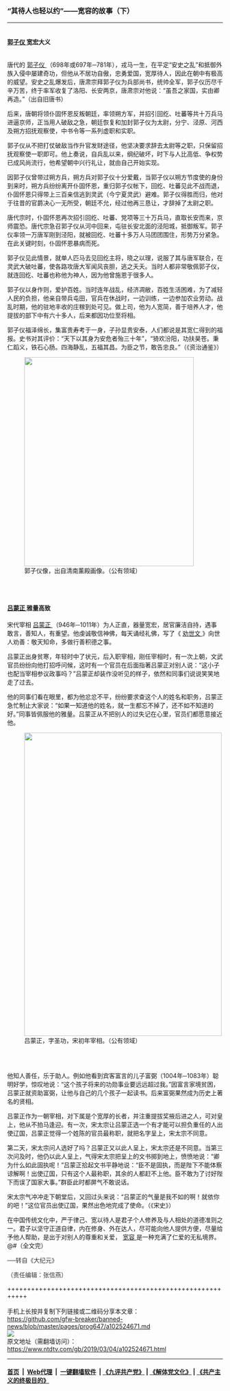 ### “其待人也轻以约”——宽容的故事（下）
------------------------

<div class="post_content">
 <div class="column">
  <div class="arttop mbottom20">
   <h4 class="blue16 subtitle mtop10">
    <b>
     <a href="https://www.ntdtv.com/gb/郭子仪.htm">
      郭子仪
     </a>
     宽宏大义
    </b>
   </h4>
  </div>
 </div>
 <p>
  唐代的
  <a href="https://www.ntdtv.com/gb/郭子仪.htm">
   郭子仪
  </a>
  （698年或697年─781年），戎马一生，在平定“安史之乱”和抵御外族入侵中屡建奇功，但他从不居功自傲，忠勇爱国，宽厚待人，因此在朝中有极高的威望。安史之乱爆发后，唐肃宗拜郭子仪为兵部尚书，统帅全军，郭子仪历尽千辛万苦，终于率军收复了洛阳、长安两京，唐肃宗对他说：“虽吾之家国，实由卿再造。”（出自旧唐书）
 </p>
 <p>
  后来，唐朝将领仆固怀恩反叛朝廷，率领朔方军，并招引回纥、吐蕃等共十万兵马进逼京师，正当用人破敌之急，朝廷恢复和加封郭子仪为太尉，分宁、泾原、河西及朔方招抚观察使，中书令等一系列虚职和实职。
 </p>
 <p>
  郭子仪从不把打仗破敌当作升官发财途径，他坚决要求辞去太尉等之职，只保留招抚观察使一职即可。他上奏说，自兵乱以来，纲纪破坏，时下与人比高低、争权势已成风尚流行，他希望朝中兴行礼让，就由自己开始实现。
 </p>
 <p>
  因郭子仪曾带过朔方兵，朔方兵对郭子仪十分爱戴，当郭子仪以朔方节度使的身份到来时，朔方兵纷纷离开仆固怀恩，重归郭子仪帐下，回纥、吐蕃见此不战而退，仆固怀恩只得带上三百亲信逃到灵武（今宁夏灵武）避难。郭子仪得胜而归，他对于往昔的官爵决心一无所受，朝廷不允，经过他再三恳让，才辞掉了太尉之职。
 </p>
 <p>
  唐代宗时，仆固怀恩再次招引回纥、吐蕃、党项等三十万兵马，直取长安而来，京师震恐。唐代宗急召郭子仪从河中回来，屯驻长安北面的泾阳城，抵御叛军。郭子仪率领一万唐军刚到泾阳，就被回纥、吐蕃十多万人马团团围住，形势万分紧急。在此关键时刻，仆固怀恩暴病而死。
 </p>
 <p>
  郭子仪见此情景，就单人匹马去见回纥主将，晓之以理，说服了其与唐军联合，在灵武大破吐蕃，使各路攻唐大军闻风丧胆，逃之夭夭。当时人都非常敬佩郭子仪，就连回纥、吐蕃也称他为神人，因为他曾施恩于很多人。
 </p>
 <p>
  郭子仪以身作则，爱护百姓。当时连年战乱，经济凋敝，百姓生活困难，为了减轻人民的负担，他亲自带兵屯田，官兵在休战时，一边训练，一边参加农业劳动。战乱时期，他的驻地丰收的庄稼到处可见。做上司，他为人宽简，善于培养人才，他提拔的部下中有六十多人，后来都因功位至将相。
 </p>
 <p>
  郭子仪福泽绵长，集富贵寿考于一身，子孙显贵安泰，人们都说是其宽仁得到的福报。史书对其评价：“天下以其身为安危者殆三十年”，“猗欢汾阳，功扶昊苍。秉仁蹈义，铁石心肠。四海静乱，五福其昌。为臣之节，敢告忠良。”（《资治通鉴》）
 </p>
 <figure class="wp-caption aligncenter" id="attachment_8237584" style="width: 396px;">
  <a href="http://i.epochtimes.com/assets/uploads/2016/08/1608251846192669.jpg">
   <img alt="" class="wp-image-8237584 " height="487" src="http://i.epochtimes.com/assets/uploads/2016/08/1608251846192669.jpg" width="396"/>
  </a>
  <br/><figcaption class="wp-caption-text">
   郭子仪像，出自清南薰殿画像。（公有领域）
  </figcaption><br/>
 </figure><br/>
 <h4>
  <b>
   <a href="https://www.ntdtv.com/gb/吕蒙正.htm">
    吕蒙正
   </a>
   雅量高致
  </b>
 </h4>
 <p>
  宋代宰相
  <a href="https://www.ntdtv.com/gb/吕蒙正.htm">
   吕蒙正
  </a>
  （946年─1011年）为人正直，器量宽宏，居官廉洁自持，遇事敢言，善知人，有重望。他虔诚敬信神佛，每天诵经礼佛，写了《
  <a href="https://www.ntdtv.com/gb/劝世文.htm">
   劝世文
  </a>
  》向世人劝善：敬天知命，多做行善积德之事。
 </p>
 <p>
  吕蒙正出身贫寒，年轻时中了状元，后入职宰相，刚任宰相时，有一次上朝，文武官员纷纷向他打招呼问候，这时有一个官员在后面指著吕蒙正对别人说：“这小子也配当宰相参议政事吗？”吕蒙正却装作没听见的样子，依然和同事们说说笑笑地走了过去。
 </p>
 <p>
  他的同事们看在眼里，都为他忿忿不平，纷纷要求查这个人的姓名和职务，吕蒙正急忙制止大家说：“如果一知道他的姓名，就一生都忘不掉了，还不如不知道的好。”同事皆佩服他的雅量。吕蒙正从不把别人的过失记在心里，官员们都愿意接近他。
 </p>
 <figure class="wp-caption aligncenter" id="attachment_10990631" style="width: 461px;">
  <a href="http://i.epochtimes.com/assets/uploads/2012/12/27383.jpg">
   <img alt="" class=" wp-image-10990631" height="707" src="http://i.epochtimes.com/assets/uploads/2012/12/27383-450x690.jpg" width="461"/>
  </a>
  <br/><figcaption class="wp-caption-text">
   吕蒙正，字圣功，宋初年宰相。（公有领域）
  </figcaption><br/>
 </figure><br/>
 <p>
  他知人善任，乐于助人。例如他看到宾客富言的儿子富弼（1004年─1083年）聪明好学，惊叹地说：“这个孩子将来的功勋事业要远远超过我。”因富言家境贫困，吕蒙正就资助富弼，让他与自己的几个孩子一起读书。后来富弼果然成为历史上著名的贤相。
 </p>
 <p>
  吕蒙正作为一朝宰相，对下属是个宽厚的长者，并注重提拔奖掖后进之人，可对皇上，他从不拍马逢迎。有一次，宋太宗让吕蒙正选一个有才能可以担负重任的人出使辽国，吕蒙正觉得一个姓陈的官员最称职，就把名字呈上，宋太宗不同意。
 </p>
 <p>
  第二天，宋太宗问人选好了吗？吕蒙正又以此人呈上，宋太宗还是不同意。当第三次问及时，他仍以此人呈上，气得宋太宗把呈上的文书掷到地上，愤愤地说：“卿为什么如此固执呢！”吕蒙正拾起文书平静地说：“臣不是固执，而是陛下不能体察谅解啊！出使辽国，只有这个人最称职，其余的人都赶不上他。臣不敢为了讨好陛下而误了国家大事。”群臣此时都屏气不敢说话。
 </p>
 <p>
  宋太宗气冲冲走下朝堂后，又回过头来说：“吕蒙正的气量是我不如的啊！就依你的吧！”这位官员出使辽国，果然出色地完成了使命。（《宋史》）
 </p>
 <p>
  在中国传统文化中，严于律己、宽以待人是君子个人修养及与人相处的道德准则之一。君子以坚守正道自律，内在修身、外在达人，尽可能向他人提供方便，尽量给予他人帮助，是出于对别人的尊重和关爱，
  <a href="https://www.ntdtv.com/gb/宽容.htm">
   宽容
  </a>
  是一种充满了仁爱的无私境界。@#（全文完）
 </p>
 <p>
  <span style="color: #343434; font-family: helvetica neue, helvetica, arial, sans-serif;">
   ──转自《大纪元》
  </span>
 </p>
 <p>
  <span style="color: #343434; font-family: helvetica neue, helvetica, arial, sans-serif;">
   （责任编辑：张信燕）
  </span>
 </p>
 <div class="single_ad">
 </div>
</div>

+++++++++++++++++++++++++++++++++++++++++++++++++++++++++++<br/><br/>
手机上长按并复制下列链接或二维码分享本文章：<br/>
https://github.com/gfw-breaker/banned-news/blob/master/pages/prog647/a102524671.md <br/>
<a href='https://github.com/gfw-breaker/banned-news/blob/master/pages/prog647/a102524671.md'><img src='https://github.com/gfw-breaker/banned-news/blob/master/pages/prog647/a102524671.md.png'/></a> <br/>
原文地址（需翻墙访问）：https://www.ntdtv.com/gb/2019/03/04/a102524671.html


------------------------
#### [首页](https://github.com/gfw-breaker/banned-news/blob/master/README.md) &nbsp;|&nbsp; [Web代理](https://github.com/labour-camp/helloworld) &nbsp;|&nbsp; [一键翻墙软件](https://github.com/gfw-breaker/nogfw/blob/master/README.md) &nbsp;| [《九评共产党》](https://github.com/gfw-breaker/9ping.md/blob/master/README.md#九评之一评共产党是什么) | [《解体党文化》](https://github.com/gfw-breaker/jtdwh.md/blob/master/README.md) | [《共产主义的终极目的》](https://github.com/gfw-breaker/gczydzjmd.md/blob/master/README.md)


